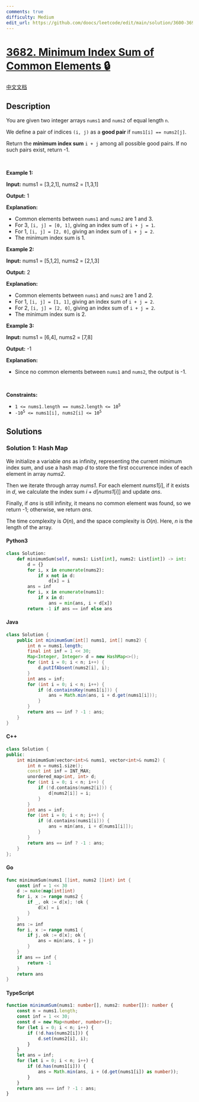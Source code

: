 ```yaml
---
comments: true
difficulty: Medium
edit_url: https://github.com/doocs/leetcode/edit/main/solution/3600-3699/3682.Minimum%20Index%20Sum%20of%20Common%20Elements/README_EN.md
---
```


<!-- problem:start -->

# [3682. Minimum Index Sum of Common Elements 🔒](https://leetcode.com/problems/minimum-index-sum-of-common-elements)

[中文文档](/solution/3600-3699/3682.Minimum%20Index%20Sum%20of%20Common%20Elements/README.md)

## Description

<!-- description:start -->

<p>You are given two integer arrays <code>nums1</code> and <code>nums2</code> of equal length <code>n</code>.</p>

<p>We define a pair of indices <code>(i, j)</code> as a <strong>good pair</strong> if <code>nums1[i] == nums2[j]</code>.</p>

<p>Return the <strong>minimum index sum</strong> <code>i + j</code> among all possible good pairs. If no such pairs exist, return -1.</p>

<p>&nbsp;</p>
<p><strong class="example">Example 1:</strong></p>

<div class="example-block">
<p><strong>Input:</strong> <span class="example-io">nums1 = [3,2,1], nums2 = [1,3,1]</span></p>

<p><strong>Output:</strong> <span class="example-io">1</span></p>

<p><strong>Explanation:</strong></p>

<ul>
	<li>Common elements between <code>nums1</code> and <code>nums2</code> are 1 and 3.</li>
	<li>For 3, <code>[i, j] = [0, 1]</code>, giving an index sum of <code>i + j = 1</code>.</li>
	<li>For 1, <code>[i, j] = [2, 0]</code>, giving an index sum of <code>i + j = 2</code>.</li>
	<li>The minimum index sum is 1.</li>
</ul>
</div>

<p><strong class="example">Example 2:</strong></p>

<div class="example-block">
<p><strong>Input:</strong> <span class="example-io">nums1 = [5,1,2], nums2 = [2,1,3]</span></p>

<p><strong>Output:</strong> <span class="example-io">2</span></p>

<p><strong>Explanation:</strong></p>

<ul>
	<li>Common elements between <code>nums1</code> and <code>nums2</code> are 1 and 2.</li>
	<li>For 1, <code>[i, j] = [1, 1]</code>, giving an index sum of <code>i + j = 2</code>.</li>
	<li>For 2, <code>[i, j] = [2, 0]</code>, giving an index sum of <code>i + j = 2</code>.</li>
	<li>The minimum index sum is 2.</li>
</ul>
</div>

<p><strong class="example">Example 3:</strong></p>

<div class="example-block">
<p><strong>Input:</strong> <span class="example-io">nums1 = [6,4], nums2 = [7,8]</span></p>

<p><strong>Output:</strong> <span class="example-io">-1</span></p>

<p><strong>Explanation:</strong></p>

<ul>
	<li>Since no common elements between <code>nums1</code> and <code>nums2</code>, the output is -1.</li>
</ul>
</div>

<p>&nbsp;</p>
<p><strong>Constraints:</strong></p>

<ul>
	<li><code>1 &lt;= nums1.length == nums2.length &lt;= 10<sup>5</sup></code></li>
	<li><code>-10<sup>5</sup> &lt;= nums1[i], nums2[i] &lt;= 10<sup>5</sup></code></li>
</ul>

<!-- description:end -->

## Solutions

<!-- solution:start -->

### Solution 1: Hash Map

We initialize a variable $\textit{ans}$ as infinity, representing the current minimum index sum, and use a hash map $\textit{d}$ to store the first occurrence index of each element in array $\textit{nums2}$.

Then we iterate through array $\textit{nums1}$. For each element $\textit{nums1}[i]$, if it exists in $\textit{d}$, we calculate the index sum $i + \textit{d}[\textit{nums1}[i]]$ and update $\textit{ans}$.

Finally, if $\textit{ans}$ is still infinity, it means no common element was found, so we return -1; otherwise, we return $\textit{ans}$.

The time complexity is $O(n)$, and the space complexity is $O(n)$. Here, $n$ is the length of the array.

<!-- tabs:start -->

#### Python3

```python
class Solution:
    def minimumSum(self, nums1: List[int], nums2: List[int]) -> int:
        d = {}
        for i, x in enumerate(nums2):
            if x not in d:
                d[x] = i
        ans = inf
        for i, x in enumerate(nums1):
            if x in d:
                ans = min(ans, i + d[x])
        return -1 if ans == inf else ans
```

#### Java

```java
class Solution {
    public int minimumSum(int[] nums1, int[] nums2) {
        int n = nums1.length;
        final int inf = 1 << 30;
        Map<Integer, Integer> d = new HashMap<>();
        for (int i = 0; i < n; i++) {
            d.putIfAbsent(nums2[i], i);
        }
        int ans = inf;
        for (int i = 0; i < n; i++) {
            if (d.containsKey(nums1[i])) {
                ans = Math.min(ans, i + d.get(nums1[i]));
            }
        }
        return ans == inf ? -1 : ans;
    }
}
```

#### C++

```cpp
class Solution {
public:
    int minimumSum(vector<int>& nums1, vector<int>& nums2) {
        int n = nums1.size();
        const int inf = INT_MAX;
        unordered_map<int, int> d;
        for (int i = 0; i < n; i++) {
            if (!d.contains(nums2[i])) {
                d[nums2[i]] = i;
            }
        }
        int ans = inf;
        for (int i = 0; i < n; i++) {
            if (d.contains(nums1[i])) {
                ans = min(ans, i + d[nums1[i]]);
            }
        }
        return ans == inf ? -1 : ans;
    }
};
```

#### Go

```go
func minimumSum(nums1 []int, nums2 []int) int {
	const inf = 1 << 30
	d := make(map[int]int)
	for i, x := range nums2 {
		if _, ok := d[x]; !ok {
			d[x] = i
		}
	}
	ans := inf
	for i, x := range nums1 {
		if j, ok := d[x]; ok {
            ans = min(ans, i + j)
		}
	}
	if ans == inf {
		return -1
	}
	return ans
}
```

#### TypeScript

```ts
function minimumSum(nums1: number[], nums2: number[]): number {
    const n = nums1.length;
    const inf = 1 << 30;
    const d = new Map<number, number>();
    for (let i = 0; i < n; i++) {
        if (!d.has(nums2[i])) {
            d.set(nums2[i], i);
        }
    }
    let ans = inf;
    for (let i = 0; i < n; i++) {
        if (d.has(nums1[i])) {
            ans = Math.min(ans, i + (d.get(nums1[i]) as number));
        }
    }
    return ans === inf ? -1 : ans;
}
```

<!-- tabs:end -->

<!-- solution:end -->

<!-- problem:end -->
